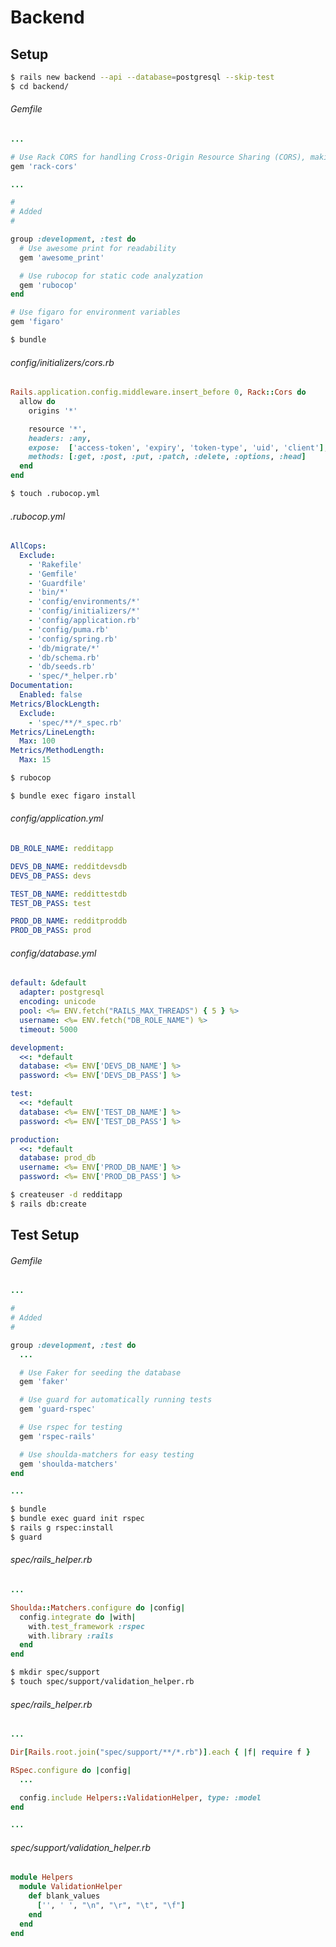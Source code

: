 # Backend

## Setup

```bash
$ rails new backend --api --database=postgresql --skip-test
$ cd backend/
```

<!-- add to this as you go through the work, not just all at once in the beginning -->

###### Gemfile

```ruby
...

# Use Rack CORS for handling Cross-Origin Resource Sharing (CORS), making cross-origin AJAX possible
gem 'rack-cors'

...

#
# Added
#

group :development, :test do
  # Use awesome print for readability
  gem 'awesome_print'

  # Use rubocop for static code analyzation
  gem 'rubocop'
end

# Use figaro for environment variables
gem 'figaro'

```

```bash
$ bundle
```

###### config/initializers/cors.rb

```ruby
Rails.application.config.middleware.insert_before 0, Rack::Cors do
  allow do
    origins '*'

    resource '*',
    headers: :any,
    expose:  ['access-token', 'expiry', 'token-type', 'uid', 'client'],
    methods: [:get, :post, :put, :patch, :delete, :options, :head]
  end
end

```

```bash
$ touch .rubocop.yml
```

<!-- don't add all files, add as you go i.e. Guardfile doesn't exist yet -->

###### .rubocop.yml

```yaml
AllCops:
  Exclude:
    - 'Rakefile'
    - 'Gemfile'
    - 'Guardfile'
    - 'bin/*'
    - 'config/environments/*'
    - 'config/initializers/*'
    - 'config/application.rb'
    - 'config/puma.rb'
    - 'config/spring.rb'
    - 'db/migrate/*'
    - 'db/schema.rb'
    - 'db/seeds.rb'
    - 'spec/*_helper.rb'
Documentation:
  Enabled: false
Metrics/BlockLength:
  Exclude:
    - 'spec/**/*_spec.rb'
Metrics/LineLength:
  Max: 100
Metrics/MethodLength:
  Max: 15

```

```bash
$ rubocop
```

```bash
$ bundle exec figaro install
```

###### config/application.yml

```yaml
DB_ROLE_NAME: redditapp

DEVS_DB_NAME: redditdevsdb
DEVS_DB_PASS: devs

TEST_DB_NAME: reddittestdb
TEST_DB_PASS: test

PROD_DB_NAME: redditproddb
PROD_DB_PASS: prod

```

###### config/database.yml

```yaml
default: &default
  adapter: postgresql
  encoding: unicode
  pool: <%= ENV.fetch("RAILS_MAX_THREADS") { 5 } %>
  username: <%= ENV.fetch("DB_ROLE_NAME") %>
  timeout: 5000

development:
  <<: *default
  database: <%= ENV['DEVS_DB_NAME'] %>
  password: <%= ENV['DEVS_DB_PASS'] %>

test:
  <<: *default
  database: <%= ENV['TEST_DB_NAME'] %>
  password: <%= ENV['TEST_DB_PASS'] %>

production:
  <<: *default
  database: prod_db
  username: <%= ENV['PROD_DB_NAME'] %>
  password: <%= ENV['PROD_DB_PASS'] %>

```

```bash
$ createuser -d redditapp
$ rails db:create
```

## Test Setup

###### Gemfile

```ruby
...

#
# Added
#

group :development, :test do
  ...

  # Use Faker for seeding the database
  gem 'faker'

  # Use guard for automatically running tests
  gem 'guard-rspec'

  # Use rspec for testing
  gem 'rspec-rails'

  # Use shoulda-matchers for easy testing
  gem 'shoulda-matchers'
end

...
```

```bash
$ bundle
$ bundle exec guard init rspec
$ rails g rspec:install
$ guard
```

###### spec/rails_helper.rb

```ruby
...

Shoulda::Matchers.configure do |config|
  config.integrate do |with|
    with.test_framework :rspec
    with.library :rails
  end
end

```

```bash
$ mkdir spec/support
$ touch spec/support/validation_helper.rb
```

###### spec/rails_helper.rb

```ruby
...

Dir[Rails.root.join("spec/support/**/*.rb")].each { |f| require f }

RSpec.configure do |config|
  ...

  config.include Helpers::ValidationHelper, type: :model
end

...

```

<!-- add the urls from post? -->

###### spec/support/validation_helper.rb

```ruby
module Helpers
  module ValidationHelper
    def blank_values
      ['', ' ', "\n", "\r", "\t", "\f"]
    end
  end
end

```

